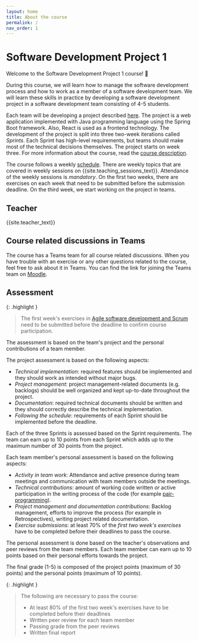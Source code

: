 ```yaml
---
layout: home
title: About the course
permalink: /
nav_order: 1
---
```


# Software Development Project 1

Welcome to the Software Development Project 1 course! 👋

During this course, we will learn how to manage the software development process and how to work as a member of a software development team. We will learn these skills in practice by developing a software development project in a software development team consisting of 4-5 students.

Each team will be developing a project described [here](/project-description). The project is a web application implemented with Java programming language using the Spring Boot framework. Also, React is used as a frontend technology. The development of the project is split into three two-week iterations called _Sprints_. Each Sprint has high-level requirements, but teams should make most of the technical decisions themselves. The project starts on week three. For more information about the course, read the [course description](https://opinto-opas.haaga-helia.fi/course_unit/SOF005AS3AE).

The course follows a weekly [schedule](/schedule). There are weekly topics that are covered in weekly sessions on {{site.teaching_sessions_text}}. Attendance of the weekly sessions is _mandatory_. On the first two weeks, there are exercises on each week that need to be submitted before the submission deadline. On the third week, we start working on the project in teams.

## Teacher

{{site.teacher_text}}

## Course related discussions in Teams

The course has a Teams team for all course related discussions. When you have trouble with an exercise or any other questions related to the course, feel free to ask about it in Teams. You can find the link for joining the Teams team on [Moodle]({{site.moodle_link}}).

## Assessment

{: .highlight }

> The first week's exercises in [Agile software development and Scrum](/agile-software-development) need to be submitted before the deadline to confirm course participation.

The assessment is based on the team's project and the personal contributions of a team member.

The project assessment is based on the following aspects:

- _Technical implementation_: required features should be implemented and they should work as intended without major bugs.
- _Project management_: project management-related documents (e.g. backlogs) should be well organized and kept up-to-date throughout the project.
- _Documentation_: required technical documents should be written and they should correctly describe the technical implementation.
- _Following the schedule_: requirements of each Sprint should be implemented before the deadline.

Each of the three Sprints is assessed based on the Sprint requirements. The team can earn up to 10 points from each Sprint which adds up to the maximum number of 30 points from the project.

Each team member's personal assessment is based on the following aspects:

- _Activity in team work_: Attendance and active presence during team meetings and communication with team members outside the meetings.
- _Technical contributions_: amount of working code written _or_ active participation in the writing process of the code (for example [pair-programming](https://en.wikipedia.org/wiki/Pair_programming)).
- _Project management and documentation contributions_: Backlog management, efforts to improve the process (for example in Retrospectives), writing project related documentation.
- _Exercise submissions_: at least 70% of the _first two week's exercises_ have to be completed before their deadlines to pass the course.

The personal assessment is done based on the teacher's observations and peer reviews from the team members. Each team member can earn up to 10 points based on their personal efforts towards the project.

The final grade (1-5) is composed of the project points (maximum of 30 points) and the personal points (maximum of 10 points).

{: .highlight }

> The following are necessary to pass the course:
>
> - At least 80% of the first two week's exercises have to be completed before their deadlines
> - Written peer review for each team member
> - Passing grade from the peer reviews
> - Written final report
